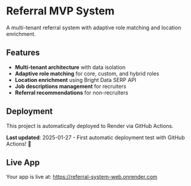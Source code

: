# Referral MVP System

A multi-tenant referral system with adaptive role matching and location enrichment.

## Features

- **Multi-tenant architecture** with data isolation
- **Adaptive role matching** for core, custom, and hybrid roles
- **Location enrichment** using Bright Data SERP API
- **Job descriptions management** for recruiters
- **Referral recommendations** for non-recruiters

## Deployment

This project is automatically deployed to Render via GitHub Actions.

**Last updated**: 2025-01-27 - First automatic deployment test with GitHub Actions! 🚀

## Live App

Your app is live at: https://referral-system-web.onrender.com


